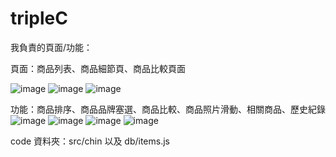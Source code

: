 # tripleC

我負責的頁面/功能：

頁面：商品列表、商品細節頁、商品比較頁面

![image](https://github.com/ChinShian/ccc/blob/master/public/chin-img/%E5%95%86%E5%93%81%E5%88%97%E8%A1%A8.PNG)
![image](https://github.com/ChinShian/ccc/blob/master/public/chin-img/%E5%95%86%E5%93%81%E7%B4%B0%E7%AF%80%E9%A0%81.PNG)
![image](https://github.com/ChinShian/ccc/blob/master/public/chin-img/%E5%95%86%E5%93%81%E6%AF%94%E8%BC%83%E9%A0%81%E9%9D%A2.png)

功能：商品排序、商品品牌塞選、商品比較、商品照片滑動、相關商品、歷史紀錄
![image](https://github.com/ChinShian/ccc/blob/master/public/chin-img/%E5%95%86%E5%93%81%E6%8E%92%E5%BA%8F.PNG)
![image](https://github.com/ChinShian/ccc/blob/master/public/chin-img/%E5%95%86%E5%93%81%E5%93%81%E7%89%8C%E5%A1%9E%E9%81%B8.PNG)
![image](https://github.com/ChinShian/ccc/blob/master/public/chin-img/%E5%95%86%E5%93%81%E6%AF%94%E8%BC%83%E5%9B%9B%E5%80%8B.png)
![image](https://github.com/ChinShian/ccc/blob/master/public/chin-img/%E6%AD%B7%E5%8F%B2%E7%B4%80%E9%8C%84.png)

code 資料夾：src/chin 以及 db/items.js
